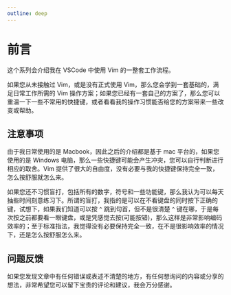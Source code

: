 ```yaml
---
outline: deep
---
```


# 前言

这个系列会介绍我在 VSCode 中使用 Vim 的一整套工作流程。

如果您从未接触过 Vim，或是没有正式使用 Vim，那么您会学到一套基础的，满足日常工作所需的 Vim 操作方案；如果您已经有一套自己的方案了，那么您可以重温一下一些不常用的快捷键，或者看看我的操作习惯能否给您的方案带来一些改变或帮助。

## 注意事项

由于我日常使用的是 Macbook，因此之后的介绍都是基于 mac 平台的，如果您使用的是 Windows 电脑，那么一些快捷键可能会产生冲突，您可以自行判断进行相应的取舍。Vim 提供了很大的自由度，没有必要与我的快捷键保持完全一致，怎么按舒服就怎么来。

如果您还不习惯盲打，包括所有的数字，符号和一些功能键，那么我认为可以每天抽些时间刻意练习下。所谓的盲打，我指的是可以在不看键盘的同时按下正确的键，试想下，如果我们知道可以按 `^` 跳到句首，但不是很清楚 `^` 键在哪，于是每次按之前都要看一眼键盘，或是凭感觉去按(可能按错)，那么这样是非常影响编码效率的；至于标准指法，我觉得没有必要保持完全一致，在不是很影响效率的情况下，还是怎么按舒服怎么来。

## 问题反馈

如果您发现文章中有任何错误或表述不清楚的地方，有任何想询问的内容或分享的想法，非常希望您可以留下宝贵的评论和建议，我会万分感谢。
